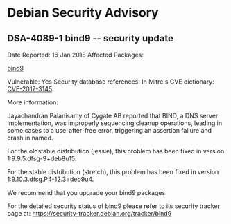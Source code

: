 
Debian Security Advisory
========================


DSA-4089-1 bind9 -- security update
-----------------------------------



Date Reported:
16 Jan 2018
Affected Packages:

[bind9](https://packages.debian.org/src:bind9)

Vulnerable:
Yes
Security database references:
In Mitre's CVE dictionary: [CVE-2017-3145](https://security-tracker.debian.org/tracker/CVE-2017-3145).  

More information:

Jayachandran Palanisamy of Cygate AB reported that BIND, a DNS server
implementation, was improperly sequencing cleanup operations, leading in
some cases to a use-after-free error, triggering an assertion failure
and crash in named.


For the oldstable distribution (jessie), this problem has been fixed
in version 1:9.9.5.dfsg-9+deb8u15.


For the stable distribution (stretch), this problem has been fixed in
version 1:9.10.3.dfsg.P4-12.3+deb9u4.


We recommend that you upgrade your bind9 packages.


For the detailed security status of bind9 please refer to its security
tracker page at:
<https://security-tracker.debian.org/tracker/bind9>





